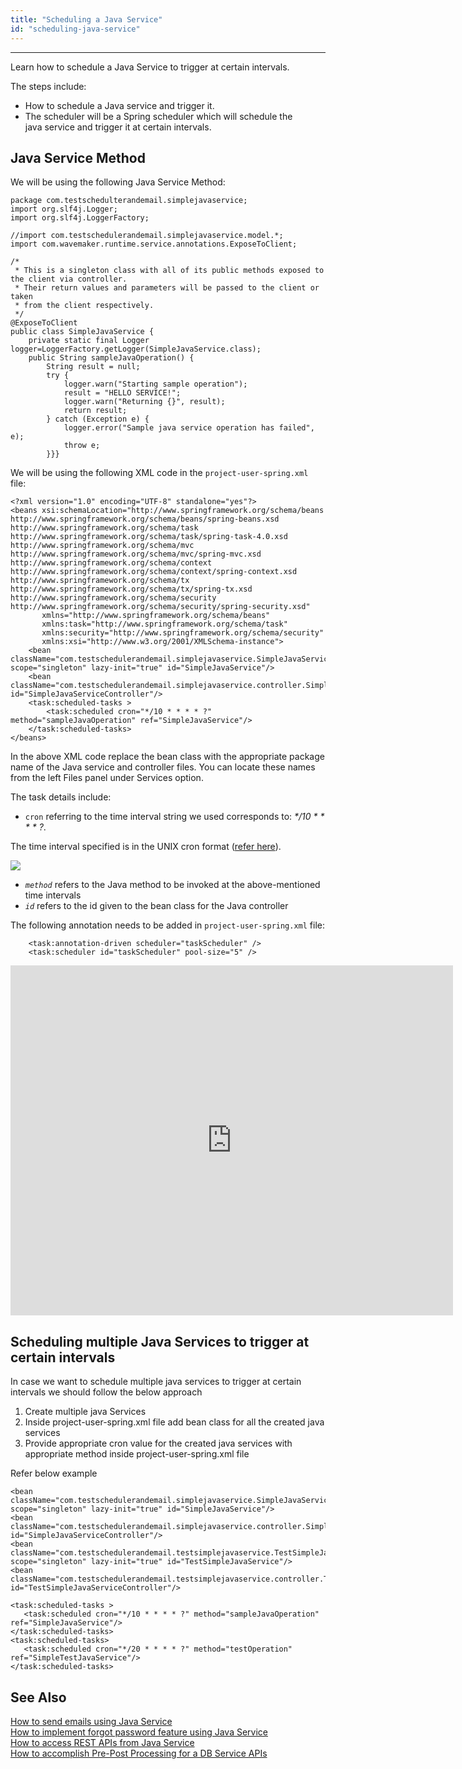 ```yaml
---
title: "Scheduling a Java Service"
id: "scheduling-java-service"
---
```


---

Learn how to schedule a Java Service to trigger at certain intervals.

The steps include:

- How to schedule a Java service and trigger it.
- The scheduler will be a Spring scheduler which will schedule the java service and trigger it at certain intervals.

## Java Service Method

We will be using the following Java Service Method:

```
package com.testschedulterandemail.simplejavaservice;
import org.slf4j.Logger;
import org.slf4j.LoggerFactory;

//import com.testschedulerandemail.simplejavaservice.model.*;
import com.wavemaker.runtime.service.annotations.ExposeToClient;

/*
 * This is a singleton class with all of its public methods exposed to the client via controller.
 * Their return values and parameters will be passed to the client or taken
 * from the client respectively.
 */
@ExposeToClient
public class SimpleJavaService {
    private static final Logger logger=LoggerFactory.getLogger(SimpleJavaService.class);
    public String sampleJavaOperation() {
        String result = null;
        try {
            logger.warn("Starting sample operation");
            result = "HELLO SERVICE!";
            logger.warn("Returning {}", result);
            return result;
        } catch (Exception e) {
            logger.error("Sample java service operation has failed", e);
            throw e;
        }}}
```

We will be using the following XML code in the `project-user-spring.xml` file:

```
<?xml version="1.0" encoding="UTF-8" standalone="yes"?>
<beans xsi:schemaLocation="http://www.springframework.org/schema/beans
http://www.springframework.org/schema/beans/spring-beans.xsd
http://www.springframework.org/schema/task
http://www.springframework.org/schema/task/spring-task-4.0.xsd
http://www.springframework.org/schema/mvc
http://www.springframework.org/schema/mvc/spring-mvc.xsd
http://www.springframework.org/schema/context
http://www.springframework.org/schema/context/spring-context.xsd
http://www.springframework.org/schema/tx
http://www.springframework.org/schema/tx/spring-tx.xsd
http://www.springframework.org/schema/security
http://www.springframework.org/schema/security/spring-security.xsd"
       xmlns="http://www.springframework.org/schema/beans"
       xmlns:task="http://www.springframework.org/schema/task"
       xmlns:security="http://www.springframework.org/schema/security"
       xmlns:xsi="http://www.w3.org/2001/XMLSchema-instance">
    <bean className="com.testschedulerandemail.simplejavaservice.SimpleJavaService" scope="singleton" lazy-init="true" id="SimpleJavaService"/>
    <bean className="com.testschedulerandemail.simplejavaservice.controller.SimpleJavaController" id="SimpleJavaServiceController"/>
    <task:scheduled-tasks >
        <task:scheduled cron="*/10 * * * * ?" method="sampleJavaOperation" ref="SimpleJavaService"/>
    </task:scheduled-tasks>
</beans>
```

In the above XML code replace the bean class with the appropriate package name of the Java service and controller files. You can locate these names from the left Files panel under Services option.

The task details include:

- `cron` referring to the time interval string we used corresponds to: _*/10 * \* \* \* ?_.

The time interval specified is in the UNIX cron format ([refer here](https://docs.spring.io/spring/docs/current/javadoc-api/org/springframework/scheduling/support/CronSequenceGenerator.html)).

[![](/learn/assets/cronformat.png?v=10)](/learn/assets/cronformat.png)

- _`method`_ refers to the Java method to be invoked at the above-mentioned time intervals
- _`id`_ refers to the id given to the bean class for the Java controller

The following annotation needs to be added in `project-user-spring.xml` file:

```
    <task:annotation-driven scheduler="taskScheduler" />
    <task:scheduler id="taskScheduler" pool-size="5" />
```

<iframe width="708" height="560" src="https://docs.google.com/presentation/d/e/2PACX-1vRyRnyxwtJeQye7djWn32axB7krcI7l8v52snl8k9whVxm4Zt4ILILc0mprQW0Mor-gFQU7n9iLV1e0/embed?start=false&amp;loop=false&amp;delayms=3000" frameborder="0" allowfullscreen="allowfullscreen" mozallowfullscreen="mozallowfullscreen" webkitallowfullscreen="webkitallowfullscreen"></iframe>

## Scheduling multiple Java Services to trigger at certain intervals

In case we want to schedule multiple java services to trigger at certain intervals we should follow the below approach

1. Create multiple java Services
2. Inside project-user-spring.xml file add bean class for all the created java services
3. Provide appropriate cron value for the created java services with appropriate method inside project-user-spring.xml file

Refer below example

```
<bean className="com.testschedulerandemail.simplejavaservice.SimpleJavaService" scope="singleton" lazy-init="true" id="SimpleJavaService"/>
<bean className="com.testschedulerandemail.simplejavaservice.controller.SimpleJavaController" id="SimpleJavaServiceController"/>
<bean className="com.testschedulerandemail.testsimplejavaservice.TestSimpleJavaService" scope="singleton" lazy-init="true" id="TestSimpleJavaService"/>
<bean className="com.testschedulerandemail.testsimplejavaservice.controller.TestSimpleJavaController" id="TestSimpleJavaServiceController"/>

<task:scheduled-tasks >
   <task:scheduled cron="*/10 * * * * ?" method="sampleJavaOperation" ref="SimpleJavaService"/>
</task:scheduled-tasks>
<task:scheduled-tasks>
   <task:scheduled cron="*/20 * * * * ?" method="testOperation" ref="SimpleTestJavaService"/>
</task:scheduled-tasks>
```

## See Also

[How to send emails using Java Service](/learn/how-tos/sending-email-using-java-service/)  
[How to implement forgot password feature using Java Service](/learn/how-tos/implementing-forgot-password-feature-using-java-service/)  
[How to access REST APIs from Java Service](/learn/how-tos/accessing-rest-apis-java-service/)  
[How to accomplish Pre-Post Processing for a DB Service APIs](/learn/how-tos/pre-post-processing-db-service-apis/)
